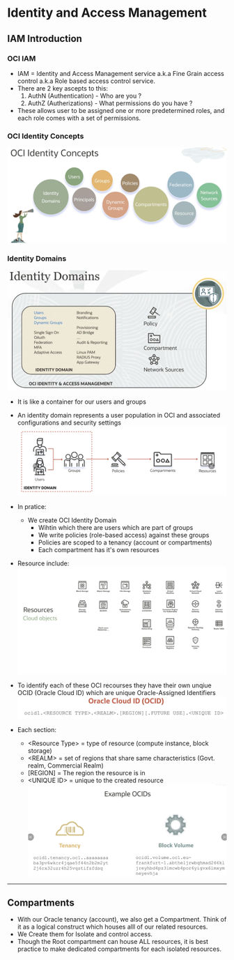# Identity and Access Management

## IAM Introduction

### OCI IAM
- IAM = Identity and Access Management service a.k.a Fine Grain access control a.k.a Role based access control service.
- There are 2 key ascepts to this:
    1. AuthN (Authentication) - Who are you ?
    2. AuthZ (Autherizations) - What permissions do you have ?
- These allows user to be assigned one or more predetermined roles, and each role comes with a set of permissions.

### OCI Identity Concepts
![](../assets/ociIAMconcepts.jpeg)

### Identity Domains
![](../assets/identitydomains.jpeg)
- It is like a container for our users and groups
- An identity domain represents a user population in OCI and associated configurations and security settings
![](../assets/identiitydomaindiagrame.png)
- In pratice:
    - We create OCI Identity Domain
        - Wihtin which there are users which are part of groups
        - We write policies (role-based access) against these groups
        - Policies are scoped to a tenancy (account or compartments)
        - Each compartment has it's own resources
- Resource include:
![](../assets/resources.png)

- To identify each of these OCI recourses they have their own unqiue OCID (Oracle Cloud ID) which are unique Oracle-Assigned Identifiers
![](../assets/ocid.png)
- Each section:
    - \<Resource Type\> = type of resource (compute instance, block storage)
    - \<REALM\> = set of regions that share same characteristics (Govt. realm, Commercial Realm)
    - \[REGION\] = The region the resource is in
    - \<UNIQUE ID\> = unique to the created resource
![](../assets/egocids.png)

---

## Compartments

- With our Oracle tenancy (account), we also get a Compartment. Think of it as a logical construct which houses alll of our related resources.
- We Create them for Isolate and control access.
- Though the Root compartment can house ALL resources, it is best practice to make dedicated compartments for each isolated resources.
![]()
